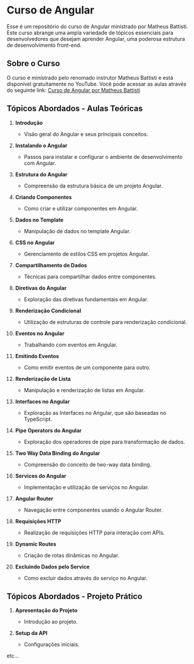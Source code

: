 # Curso de Angular 

Esse é um repositório do curso de Angular ministrado por Matheus Battisti. Este curso abrange uma ampla variedade de tópicos essenciais para desenvolvedores que desejam aprender Angular, uma poderosa estrutura de desenvolvimento front-end.

## Sobre o Curso

O curso é ministrado pelo renomado instrutor Matheus Battisti e está disponível gratuitamente no YouTube. Você pode acessar as aulas através do seguinte link: [Curso de Angular por Matheus Battisti](https://www.youtube.com/watch?v=vJt_K1bFUeA&list=PLnDvRpP8Bnex2GQEN0768_AxZg_RaIGmw&index=1)

## Tópicos Abordados - Aulas Teóricas

1. **Introdução**
   - Visão geral do Angular e seus principais conceitos.

2. **Instalando o Angular**
   - Passos para instalar e configurar o ambiente de desenvolvimento com Angular.

3. **Estrutura do Angular**
   - Compreensão da estrutura básica de um projeto Angular.

4. **Criando Componentes**
   - Como criar e utilizar componentes em Angular.

5. **Dados no Template**
   - Manipulação de dados no template Angular.

6. **CSS no Angular**
   - Gerenciamento de estilos CSS em projetos Angular.

7. **Compartilhamento de Dados**
   - Técnicas para compartilhar dados entre componentes.

8. **Diretivas do Angular**
   - Exploração das diretivas fundamentais em Angular.

9. **Renderização Condicional**
   - Utilização de estruturas de controle para renderização condicional.

10. **Eventos no Angular**
    - Trabalhando com eventos em Angular.

11. **Emitindo Eventos**
    - Como emitir eventos de um componente para outro.

12. **Renderização de Lista**
    - Manipulação e renderização de listas em Angular.

13. **Interfaces no Angular**
    - Exploração as Interfaces no Angular, que são baseadas no TypeScript.

14. **Pipe Operators do Angular**
    - Exploração dos operadores de pipe para transformação de dados.

15. **Two Way Data Binding do Angular**
    - Compreensão do conceito de two-way data binding.

16. **Services do Angular**
    - Implementação e utilização de serviços no Angular.

17. **Angular Router**
    - Navegação entre componentes usando o Angular Router.

18. **Requisições HTTP**
    - Realização de requisições HTTP para interação com APIs.

19. **Dynamic Routes**
    - Criação de rotas dinâmicas no Angular.

20. **Excluindo Dados pelo Service**
    - Como excluir dados através do serviço no Angular.

## Tópicos Abordados - Projeto Prático

1. **Apresentação do Projeto**
   - Introdução ao projeto.

2. **Setup da API**
   - Configurações iniciais.


etc...
